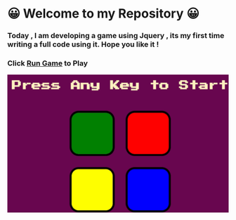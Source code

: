 # 😀 Welcome to my Repository 😀

### Today , I am developing a game using Jquery , its my first time writing a full code using it. Hope you like it !




### Click  [Run Game](https://amaniabedalraheem.github.io/MemoryGame1/) to Play

![Demo](images/MEMORY.gif)



